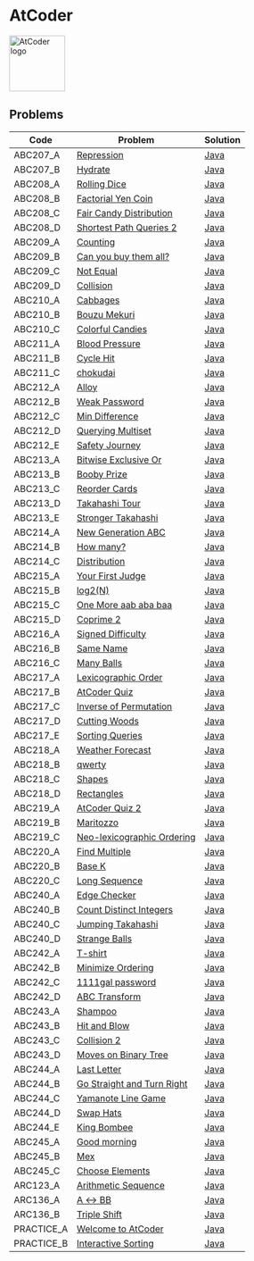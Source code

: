 # AtCoder

<img src="https://img.atcoder.jp/assets/atcoder.png" alt="AtCoder logo" style="height: 100px; width:100px;" />

## Problems

<!-- @BEGIN:Problems -->
| Code | Problem | Solution |
| --- | --- | --- |
| ABC207_A | [Repression](https://atcoder.jp/contests/abc207/tasks/abc207_a) | [Java](src/main/java/com/github/pareronia/atcoder/abc/_207/A/Main.java) |
| ABC207_B | [Hydrate](https://atcoder.jp/contests/abc207/tasks/abc207_b) | [Java](src/main/java/com/github/pareronia/atcoder/abc/_207/B/Main.java) |
| ABC208_A | [Rolling Dice](https://atcoder.jp/contests/abc208/tasks/abc208_a) | [Java](src/main/java/com/github/pareronia/atcoder/abc/_208/A/Main.java) |
| ABC208_B | [Factorial Yen Coin](https://atcoder.jp/contests/abc208/tasks/abc208_b) | [Java](src/main/java/com/github/pareronia/atcoder/abc/_208/B/Main.java) |
| ABC208_C | [Fair Candy Distribution](https://atcoder.jp/contests/abc208/tasks/abc208_c) | [Java](src/main/java/com/github/pareronia/atcoder/abc/_208/C/Main.java) |
| ABC208_D | [Shortest Path Queries 2](https://atcoder.jp/contests/abc208/tasks/abc208_d) | [Java](src/main/java/com/github/pareronia/atcoder/abc/_208/D/Main.java) |
| ABC209_A | [Counting](https://atcoder.jp/contests/abc209/tasks/abc209_a) | [Java](src/main/java/com/github/pareronia/atcoder/abc/_209/A/Main.java) |
| ABC209_B | [Can you buy them all?](https://atcoder.jp/contests/abc209/tasks/abc209_b) | [Java](src/main/java/com/github/pareronia/atcoder/abc/_209/B/Main.java) |
| ABC209_C | [Not Equal](https://atcoder.jp/contests/abc209/tasks/abc209_c) | [Java](src/main/java/com/github/pareronia/atcoder/abc/_209/C/Main.java) |
| ABC209_D | [Collision](https://atcoder.jp/contests/abc209/tasks/abc209_d) | [Java](src/main/java/com/github/pareronia/atcoder/abc/_209/D/Main.java) |
| ABC210_A | [Cabbages](https://atcoder.jp/contests/abc210/tasks/abc210_a) | [Java](src/main/java/com/github/pareronia/atcoder/abc/_210/a/Main.java) |
| ABC210_B | [Bouzu Mekuri](https://atcoder.jp/contests/abc210/tasks/abc210_b) | [Java](src/main/java/com/github/pareronia/atcoder/abc/_210/b/Main.java) |
| ABC210_C | [Colorful Candies](https://atcoder.jp/contests/abc210/tasks/abc210_c) | [Java](src/main/java/com/github/pareronia/atcoder/abc/_210/c/Main.java) |
| ABC211_A | [Blood Pressure](https://atcoder.jp/contests/abc211/tasks/abc211_a) | [Java](src/main/java/com/github/pareronia/atcoder/abc/_211/a/Main.java) |
| ABC211_B | [Cycle Hit](https://atcoder.jp/contests/abc211/tasks/abc211_b) | [Java](src/main/java/com/github/pareronia/atcoder/abc/_211/b/Main.java) |
| ABC211_C | [chokudai](https://atcoder.jp/contests/abc211/tasks/abc211_c) | [Java](src/main/java/com/github/pareronia/atcoder/abc/_211/c/Main.java) |
| ABC212_A | [Alloy](https://atcoder.jp/contests/abc212/tasks/abc212_a) | [Java](src/main/java/com/github/pareronia/atcoder/abc/_212/a/Main.java) |
| ABC212_B | [Weak Password](https://atcoder.jp/contests/abc212/tasks/abc212_b) | [Java](src/main/java/com/github/pareronia/atcoder/abc/_212/b/Main.java) |
| ABC212_C | [Min Difference](https://atcoder.jp/contests/abc212/tasks/abc212_c) | [Java](src/main/java/com/github/pareronia/atcoder/abc/_212/c/Main.java) |
| ABC212_D | [Querying Multiset](https://atcoder.jp/contests/abc212/tasks/abc212_d) | [Java](src/main/java/com/github/pareronia/atcoder/abc/_212/d/Main.java) |
| ABC212_E | [Safety Journey](https://atcoder.jp/contests/abc212/tasks/abc212_e) | [Java](src/main/java/com/github/pareronia/atcoder/abc/_212/e/Main.java) |
| ABC213_A | [Bitwise Exclusive Or](https://atcoder.jp/contests/abc213/tasks/abc213_a) | [Java](src/main/java/com/github/pareronia/atcoder/abc/_213/a/Main.java) |
| ABC213_B | [Booby Prize](https://atcoder.jp/contests/abc213/tasks/abc213_b) | [Java](src/main/java/com/github/pareronia/atcoder/abc/_213/b/Main.java) |
| ABC213_C | [Reorder Cards](https://atcoder.jp/contests/abc213/tasks/abc213_c) | [Java](src/main/java/com/github/pareronia/atcoder/abc/_213/c/Main.java) |
| ABC213_D | [Takahashi Tour](https://atcoder.jp/contests/abc213/tasks/abc213_d) | [Java](src/main/java/com/github/pareronia/atcoder/abc/_213/d/Main.java) |
| ABC213_E | [Stronger Takahashi](https://atcoder.jp/contests/abc213/tasks/abc213_e) | [Java](src/main/java/com/github/pareronia/atcoder/abc/_213/e/Main.java) |
| ABC214_A | [New Generation ABC](https://atcoder.jp/contests/abc214/tasks/abc214_a) | [Java](src/main/java/com/github/pareronia/atcoder/abc/_214/a/Main.java) |
| ABC214_B | [How many?](https://atcoder.jp/contests/abc214/tasks/abc214_b) | [Java](src/main/java/com/github/pareronia/atcoder/abc/_214/b/Main.java) |
| ABC214_C | [Distribution](https://atcoder.jp/contests/abc214/tasks/abc214_c) | [Java](src/main/java/com/github/pareronia/atcoder/abc/_214/c/Main.java) |
| ABC215_A | [Your First Judge](https://atcoder.jp/contests/abc215/tasks/abc215_a) | [Java](src/main/java/com/github/pareronia/atcoder/abc/_215/a/Main.java) |
| ABC215_B | [log2(N)](https://atcoder.jp/contests/abc215/tasks/abc215_b) | [Java](src/main/java/com/github/pareronia/atcoder/abc/_215/b/Main.java) |
| ABC215_C | [One More aab aba baa](https://atcoder.jp/contests/abc215/tasks/abc215_c) | [Java](src/main/java/com/github/pareronia/atcoder/abc/_215/c/Main.java) |
| ABC215_D | [Coprime 2](https://atcoder.jp/contests/abc215/tasks/abc215_d) | [Java](src/main/java/com/github/pareronia/atcoder/abc/_215/d/Main.java) |
| ABC216_A | [Signed Difficulty](https://atcoder.jp/contests/abc216/tasks/abc216_a) | [Java](src/main/java/com/github/pareronia/atcoder/abc/_216/a/Main.java) |
| ABC216_B | [Same Name](https://atcoder.jp/contests/abc216/tasks/abc216_b) | [Java](src/main/java/com/github/pareronia/atcoder/abc/_216/b/Main.java) |
| ABC216_C | [Many Balls](https://atcoder.jp/contests/abc216/tasks/abc216_c) | [Java](src/main/java/com/github/pareronia/atcoder/abc/_216/c/Main.java) |
| ABC217_A | [Lexicographic Order](https://atcoder.jp/contests/abc217/tasks/abc217_a) | [Java](src/main/java/com/github/pareronia/atcoder/abc/_217/a/Main.java) |
| ABC217_B | [AtCoder Quiz](https://atcoder.jp/contests/abc217/tasks/abc217_b) | [Java](src/main/java/com/github/pareronia/atcoder/abc/_217/b/Main.java) |
| ABC217_C | [Inverse of Permutation](https://atcoder.jp/contests/abc217/tasks/abc217_c) | [Java](src/main/java/com/github/pareronia/atcoder/abc/_217/c/Main.java) |
| ABC217_D | [Cutting Woods](https://atcoder.jp/contests/abc217/tasks/abc217_d) | [Java](src/main/java/com/github/pareronia/atcoder/abc/_217/d/Main.java) |
| ABC217_E | [Sorting Queries](https://atcoder.jp/contests/abc217/tasks/abc217_e) | [Java](src/main/java/com/github/pareronia/atcoder/abc/_217/e/Main.java) |
| ABC218_A | [Weather Forecast](https://atcoder.jp/contests/abc218/tasks/abc218_a) | [Java](src/main/java/com/github/pareronia/atcoder/abc/_218/a/Main.java) |
| ABC218_B | [qwerty](https://atcoder.jp/contests/abc218/tasks/abc218_b) | [Java](src/main/java/com/github/pareronia/atcoder/abc/_218/b/Main.java) |
| ABC218_C | [Shapes](https://atcoder.jp/contests/abc218/tasks/abc218_c) | [Java](src/main/java/com/github/pareronia/atcoder/abc/_218/c/Main.java) |
| ABC218_D | [Rectangles](https://atcoder.jp/contests/abc218/tasks/abc218_d) | [Java](src/main/java/com/github/pareronia/atcoder/abc/_218/d/Main.java) |
| ABC219_A | [AtCoder Quiz 2](https://atcoder.jp/contests/abc219/tasks/abc219_a) | [Java](src/main/java/com/github/pareronia/atcoder/abc/_219/a/Main.java) |
| ABC219_B | [Maritozzo](https://atcoder.jp/contests/abc219/tasks/abc219_b) | [Java](src/main/java/com/github/pareronia/atcoder/abc/_219/b/Main.java) |
| ABC219_C | [Neo-lexicographic Ordering](https://atcoder.jp/contests/abc219/tasks/abc219_c) | [Java](src/main/java/com/github/pareronia/atcoder/abc/_219/c/Main.java) |
| ABC220_A | [Find Multiple](https://atcoder.jp/contests/abc220/tasks/abc220_a) | [Java](src/main/java/com/github/pareronia/atcoder/abc/_220/a/Main.java) |
| ABC220_B | [Base K](https://atcoder.jp/contests/abc220/tasks/abc220_b) | [Java](src/main/java/com/github/pareronia/atcoder/abc/_220/b/Main.java) |
| ABC220_C | [Long Sequence](https://atcoder.jp/contests/abc220/tasks/abc220_c) | [Java](src/main/java/com/github/pareronia/atcoder/abc/_220/c/Main.java) |
| ABC240_A | [Edge Checker](https://atcoder.jp/contests/abc240/tasks/abc240_a) | [Java](src/main/java/com/github/pareronia/atcoder/abc/_240/a/Main.java) |
| ABC240_B | [Count Distinct Integers](https://atcoder.jp/contests/abc240/tasks/abc240_b) | [Java](src/main/java/com/github/pareronia/atcoder/abc/_240/b/Main.java) |
| ABC240_C | [Jumping Takahashi](https://atcoder.jp/contests/abc240/tasks/abc240_c) | [Java](src/main/java/com/github/pareronia/atcoder/abc/_240/c/Main.java) |
| ABC240_D | [Strange Balls](https://atcoder.jp/contests/abc240/tasks/abc240_d) | [Java](src/main/java/com/github/pareronia/atcoder/abc/_240/d/Main.java) |
| ABC242_A | [T-shirt](https://atcoder.jp/contests/abc242/tasks/abc242_a) | [Java](src/main/java/com/github/pareronia/atcoder/abc/_242/a/Main.java) |
| ABC242_B | [Minimize Ordering](https://atcoder.jp/contests/abc242/tasks/abc242_b) | [Java](src/main/java/com/github/pareronia/atcoder/abc/_242/b/Main.java) |
| ABC242_C | [1111gal password](https://atcoder.jp/contests/abc242/tasks/abc242_c) | [Java](src/main/java/com/github/pareronia/atcoder/abc/_242/c/Main.java) |
| ABC242_D | [ABC Transform](https://atcoder.jp/contests/abc242/tasks/abc242_d) | [Java](src/main/java/com/github/pareronia/atcoder/abc/_242/d/Main.java) |
| ABC243_A | [Shampoo](https://atcoder.jp/contests/abc243/tasks/abc243_a) | [Java](src/main/java/com/github/pareronia/atcoder/abc/_243/a/Main.java) |
| ABC243_B | [Hit and Blow](https://atcoder.jp/contests/abc243/tasks/abc243_b) | [Java](src/main/java/com/github/pareronia/atcoder/abc/_243/b/Main.java) |
| ABC243_C | [Collision 2](https://atcoder.jp/contests/abc243/tasks/abc243_c) | [Java](src/main/java/com/github/pareronia/atcoder/abc/_243/c/Main.java) |
| ABC243_D | [Moves on Binary Tree](https://atcoder.jp/contests/abc243/tasks/abc243_d) | [Java](src/main/java/com/github/pareronia/atcoder/abc/_243/d/Main.java) |
| ABC244_A | [Last Letter](https://atcoder.jp/contests/abc244/tasks/abc244_a) | [Java](src/main/java/com/github/pareronia/atcoder/abc/_244/a/Main.java) |
| ABC244_B | [Go Straight and Turn Right](https://atcoder.jp/contests/abc244/tasks/abc244_b) | [Java](src/main/java/com/github/pareronia/atcoder/abc/_244/b/Main.java) |
| ABC244_C | [Yamanote Line Game](https://atcoder.jp/contests/abc244/tasks/abc244_c) | [Java](src/main/java/com/github/pareronia/atcoder/abc/_244/c/Main.java) |
| ABC244_D | [Swap Hats](https://atcoder.jp/contests/abc244/tasks/abc244_d) | [Java](src/main/java/com/github/pareronia/atcoder/abc/_244/d/Main.java) |
| ABC244_E | [King Bombee](https://atcoder.jp/contests/abc244/tasks/abc244_e) | [Java](src/main/java/com/github/pareronia/atcoder/abc/_244/e/Main.java) |
| ABC245_A | [Good morning](https://atcoder.jp/contests/abc245/tasks/abc245_a) | [Java](src/main/java/com/github/pareronia/atcoder/abc/_245/a/Main.java) |
| ABC245_B | [Mex](https://atcoder.jp/contests/abc245/tasks/abc245_b) | [Java](src/main/java/com/github/pareronia/atcoder/abc/_245/b/Main.java) |
| ABC245_C | [Choose Elements](https://atcoder.jp/contests/abc245/tasks/abc245_c) | [Java](src/main/java/com/github/pareronia/atcoder/abc/_245/c/Main.java) |
| ARC123_A | [Arithmetic Sequence](https://atcoder.jp/contests/arc123/tasks/arc123_a) | [Java](src/main/java/com/github/pareronia/atcoder/arc/_123/a/Main.java) |
| ARC136_A | [A ↔ BB](https://atcoder.jp/contests/arc136/tasks/arc136_a) | [Java](src/main/java/com/github/pareronia/atcoder/arc/_136/a/Main.java) |
| ARC136_B | [Triple Shift](https://atcoder.jp/contests/arc136/tasks/arc136_b) | [Java](src/main/java/com/github/pareronia/atcoder/arc/_136/b/Main.java) |
| PRACTICE_A | [Welcome to AtCoder](https://atcoder.jp/contests/practice/tasks/practice_1) | [Java](src/main/java/com/github/pareronia/atcoder/practice/A/Main.java) |
| PRACTICE_B | [Interactive Sorting](https://atcoder.jp/contests/practice/tasks/practice_2) | [Java](src/main/java/com/github/pareronia/atcoder/practice/B/Main.java) |
<!-- @END:Problems -->

